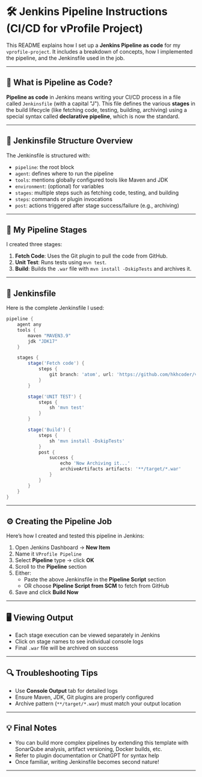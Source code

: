 # 🛠️ Jenkins Pipeline Instructions (CI/CD for vProfile Project)

This README explains how I set up a **Jenkins Pipeline as code** for my `vprofile-project`. It includes a breakdown of concepts, how I implemented the pipeline, and the Jenkinsfile used in the job.

---

## 📘 What is Pipeline as Code?

**Pipeline as code** in Jenkins means writing your CI/CD process in a file called `Jenkinsfile` (with a capital "J"). This file defines the various **stages** in the build lifecycle (like fetching code, testing, building, archiving) using a special syntax called **declarative pipeline**, which is now the standard.

---

## 🧱 Jenkinsfile Structure Overview

The Jenkinsfile is structured with:

- `pipeline`: the root block
- `agent`: defines where to run the pipeline
- `tools`: mentions globally configured tools like Maven and JDK
- `environment`: (optional) for variables
- `stages`: multiple steps such as fetching code, testing, and building
- `steps`: commands or plugin invocations
- `post`: actions triggered after stage success/failure (e.g., archiving)

---

## 🧪 My Pipeline Stages

I created three stages:

1. **Fetch Code**: Uses the Git plugin to pull the code from GitHub.
2. **Unit Test**: Runs tests using `mvn test`.
3. **Build**: Builds the `.war` file with `mvn install -DskipTests` and archives it.

---

## 🧾 Jenkinsfile

Here is the complete Jenkinsfile I used:

```groovy
pipeline {
    agent any
    tools {
        maven "MAVEN3.9"
        jdk "JDK17"
    }

    stages {
        stage('Fetch code') {
            steps {
                git branch: 'atom', url: 'https://github.com/hkhcoder/vprofile-project.git'
            }
        }

        stage('UNIT TEST') {
            steps {
                sh 'mvn test'
            }
        }

        stage('Build') {
            steps {
                sh 'mvn install -DskipTests'
            }
            post {
                success {
                    echo 'Now Archiving it...'
                    archiveArtifacts artifacts: '**/target/*.war'
                }
            }
        }
    }
}
```

---

## ⚙️ Creating the Pipeline Job

Here’s how I created and tested this pipeline in Jenkins:

1. Open Jenkins Dashboard → **New Item**
2. Name it `VProfile Pipeline`
3. Select **Pipeline** type → click **OK**
4. Scroll to the **Pipeline** section
5. Either:
   - Paste the above Jenkinsfile in the **Pipeline Script** section
   - OR choose **Pipeline Script from SCM** to fetch from GitHub
6. Save and click **Build Now**

---

## 🖥️ Viewing Output

- Each stage execution can be viewed separately in Jenkins
- Click on stage names to see individual console logs
- Final `.war` file will be archived on success

---

## 🔍 Troubleshooting Tips

- Use **Console Output** tab for detailed logs
- Ensure Maven, JDK, Git plugins are properly configured
- Archive pattern (`**/target/*.war`) must match your output location

---

## 💡 Final Notes

- You can build more complex pipelines by extending this template with SonarQube analysis, artifact versioning, Docker builds, etc.
- Refer to plugin documentation or ChatGPT for syntax help
- Once familiar, writing Jenkinsfile becomes second nature!

---